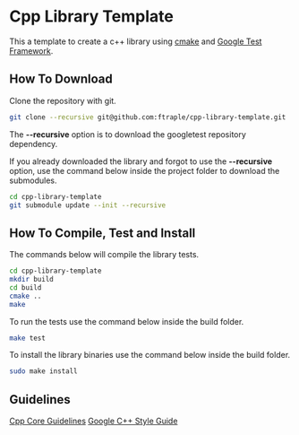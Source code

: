 # Cpp Library Template

This a template to create a c++ library using [cmake](https://cmake.org/) and 
[Google Test Framework](https://github.com/google/googletest).

## How To Download

Clone the repository with git.
```bash
git clone --recursive git@github.com:ftraple/cpp-library-template.git
```
The **--recursive** option is to download the googletest repository dependency.

If you already downloaded the library and forgot to use the **--recursive** option, 
use the command below inside the project folder to download the submodules.

```bash
cd cpp-library-template
git submodule update --init --recursive
```

## How To Compile, Test and Install

The commands below will compile the library tests.

```bash
cd cpp-library-template
mkdir build
cd build
cmake ..
make
```
To run the tests use the command below inside the build folder.

```bash
make test
```

To install the library binaries use the command below inside the build folder.

```bash
sudo make install
```

## Guidelines

[Cpp Core Guidelines](https://github.com/isocpp/CppCoreGuidelines)
[Google C++ Style Guide](https://google.github.io/styleguide/cppguide.html)
